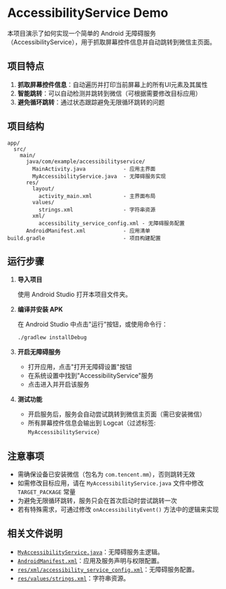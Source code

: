 # AccessibilityService Demo

本项目演示了如何实现一个简单的 Android 无障碍服务（AccessibilityService），用于抓取屏幕控件信息并自动跳转到微信主页面。

## 项目特点

1. **抓取屏幕控件信息**：自动遍历并打印当前屏幕上的所有UI元素及其属性
2. **智能跳转**：可以自动检测并跳转到微信（可根据需要修改目标应用）
3. **避免循环跳转**：通过状态跟踪避免无限循环跳转的问题

## 项目结构

```
app/
  src/
    main/
      java/com/example/accessibilityservice/
        MainActivity.java            - 应用主界面
        MyAccessibilityService.java  - 无障碍服务实现
      res/
        layout/
          activity_main.xml          - 主界面布局
        values/
          strings.xml                - 字符串资源
        xml/
          accessibility_service_config.xml - 无障碍服务配置
      AndroidManifest.xml            - 应用清单
build.gradle                         - 项目构建配置
```

## 运行步骤

1. **导入项目**

   使用 Android Studio 打开本项目文件夹。

2. **编译并安装 APK**

   在 Android Studio 中点击"运行"按钮，或使用命令行：

   ```sh
   ./gradlew installDebug
   ```

3. **开启无障碍服务**

   - 打开应用，点击"打开无障碍设置"按钮
   - 在系统设置中找到"AccessibilityService"服务
   - 点击进入并开启该服务

4. **测试功能**

   - 开启服务后，服务会自动尝试跳转到微信主页面（需已安装微信）
   - 所有屏幕控件信息会输出到 Logcat（过滤标签: `MyAccessibilityService`）

## 注意事项

- 需确保设备已安装微信（包名为 `com.tencent.mm`），否则跳转无效
- 如需修改目标应用，请在 `MyAccessibilityService.java` 文件中修改 `TARGET_PACKAGE` 常量
- 为避免无限循环跳转，服务只会在首次启动时尝试跳转一次
- 若有特殊需求，可通过修改 `onAccessibilityEvent()` 方法中的逻辑来实现

## 相关文件说明

- [`MyAccessibilityService.java`](MyAccessibilityService.java)：无障碍服务主逻辑。
- [`AndroidManifest.xml`](AndroidManifest.xml)：应用及服务声明与权限配置。
- [`res/xml/accessibility_service_config.xml`](res/xml/accessibility_service_config.xml)：无障碍服务配置。
- [`res/values/strings.xml`](res/values/strings.xml)：字符串资源。
